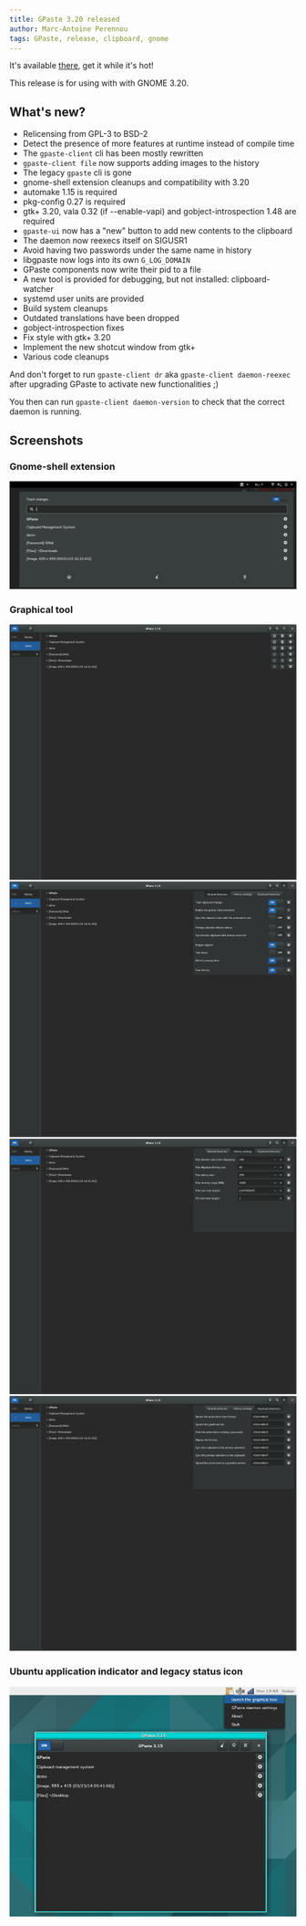 ```yaml
---
title: GPaste 3.20 released
author: Marc-Antoine Perennou
tags: GPaste, release, clipboard, gnome
---
```


It's available [there](http://www.imagination-land.org/files/gpaste/gpaste-3.20.tar.xz), get it while it's hot!

This release is for using with with GNOME 3.20.

## What's new?

- Relicensing from GPL-3 to BSD-2
- Detect the presence of more features at runtime instead of compile time
- The `gpaste-client` cli has been mostly rewritten
- `gpaste-client file` now supports adding images to the history
- The legacy `gpaste` cli is gone
- gnome-shell extension cleanups and compatibility with 3.20
- automake 1.15 is required
- pkg-config 0.27 is required
- gtk+ 3.20, vala 0.32 (if --enable-vapi) and gobject-introspection 1.48 are required
- `gpaste-ui` now has a "new" button to add new contents to the clipboard
- The daemon now reexecs itself on SIGUSR1
- Avoid having two passwords under the same name in history
- libgpaste now logs into its own `G_LOG_DOMAIN`
- GPaste components now write their pid to a file
- A new tool is provided for debugging, but not installed: clipboard-watcher
- systemd user units are provided
- Build system cleanups
- Outdated translations have been dropped
- gobject-introspection fixes
- Fix style with gtk+ 3.20
- Implement the new shotcut window from gtk+
- Various code cleanups

And don't forget to run `gpaste-client dr` aka `gpaste-client daemon-reexec` after upgrading GPaste to activate new functionalities ;)

You then can run `gpaste-client daemon-version` to check that the correct daemon is running.

## Screenshots

### Gnome-shell extension

<img src="/images/GPaste/3/Extension.png" alt="Extension"/>

### Graphical tool

<img src="/images/GPaste/3/Ui-1-full.png" alt="Ui-1"/>

<img src="/images/GPaste/3/Ui-2-full.png" alt="Ui-2"/>

<img src="/images/GPaste/3/Ui-3-full.png" alt="Ui-3"/>

<img src="/images/GPaste/3/Ui-4-full.png" alt="Ui-4"/>

### Ubuntu application indicator and legacy status icon

<img src="/images/GPaste/2/AppIndicator.png" alt="AppIndicator"/>

